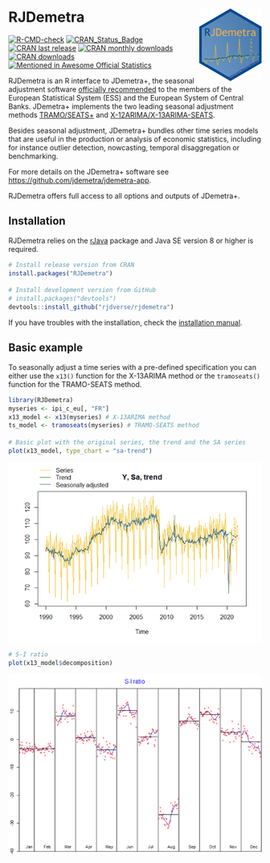 
<!-- README.md is generated from README.Rmd. Please edit that file -->

# RJDemetra <img src="man/figures/logo.png" align="right" alt="" />

[![R-CMD-check](https://github.com/rjdverse/rjdemetra/workflows/R-CMD-check/badge.svg)](https://github.com/rjdverse/rjdemetra/actions)
[![CRAN_Status_Badge](https://www.r-pkg.org/badges/version/RJDemetra)](https://cran.r-project.org/package=RJDemetra)
[![CRAN last
release](https://www.r-pkg.org/badges/last-release/RJDemetra)](https://cran.r-project.org/package=RJDemetra)
[![CRAN monthly
downloads](https://cranlogs.r-pkg.org/badges/RJDemetra?color=lightgrey)](https://cran.r-project.org/package=RJDemetra)
[![CRAN
downloads](https://cranlogs.r-pkg.org/badges/grand-total/RJDemetra?color=lightgrey)](https://cran.r-project.org/package=RJDemetra)
[![Mentioned in Awesome Official
Statistics](https://awesome.re/mentioned-badge.svg)](https://github.com/SNStatComp/awesome-official-statistics-software)

RJDemetra is an R interface to JDemetra+, the seasonal adjustment
software [officially
recommended](https://wayback.archive-it.org/12090/20240102173448/https://cros-legacy.ec.europa.eu/system/files/Jdemetra_%20release.pdf)
to the members of the European Statistical System (ESS) and the European
System of Central Banks. JDemetra+ implements the two leading seasonal
adjustment methods
[TRAMO/SEATS+](https://gretl.sourceforge.net/tramo/tramo-seats.html) and
[X-12ARIMA/X-13ARIMA-SEATS](https://www.census.gov/data/software/x13as.html).

Besides seasonal adjustment, JDemetra+ bundles other time series models
that are useful in the production or analysis of economic statistics,
including for instance outlier detection, nowcasting, temporal
disaggregation or benchmarking.

For more details on the JDemetra+ software see
<https://github.com/jdemetra/jdemetra-app>.

RJDemetra offers full access to all options and outputs of JDemetra+.

## Installation

RJDemetra relies on the
[rJava](https://CRAN.R-project.org/package=rJava) package and Java SE
version 8 or higher is required.

``` r
# Install release version from CRAN
install.packages("RJDemetra")

# Install development version from GitHub
# install.packages("devtools")
devtools::install_github("rjdverse/rjdemetra")
```

If you have troubles with the installation, check the [installation
manual](https://github.com/rjdverse/rjdemetra/wiki/Installation-manual).

## Basic example

To seasonally adjust a time series with a pre-defined specification you
can either use the `x13()` function for the X-13ARIMA method or the
`tramoseats()` function for the TRAMO-SEATS method.

``` r
library(RJDemetra)
myseries <- ipi_c_eu[, "FR"]
x13_model <- x13(myseries) # X-13ARIMA method
ts_model <- tramoseats(myseries) # TRAMO-SEATS method

# Basic plot with the original series, the trend and the SA series
plot(x13_model, type_chart = "sa-trend")
```

<img src="man/figures/README-plot-example-1.png" style="display: block; margin: auto;" />

``` r
# S-I ratio
plot(x13_model$decomposition)
```

<img src="man/figures/README-plot-example-2.png" style="display: block; margin: auto;" />
